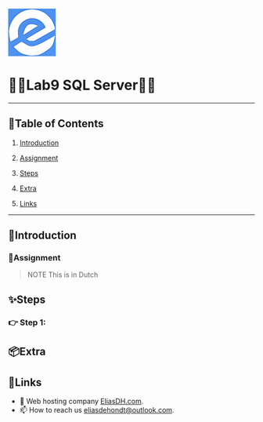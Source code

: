![logo](/Images/logo.png)
# 💙🤍Lab9 SQL Server🤍💙



---

## 📘Table of Contents

1. [Introduction](#introduction)
2. [Assignment](#assignment)
3. [Steps](#steps)

4. [Extra](#extra)
5. [Links](#links)

---

## 🖖Introduction



### 📝Assignment 
> NOTE This is in Dutch


## ✨Steps

### 👉 Step 1: 

## 📦Extra


## 🔗Links
- 👯 Web hosting company [EliasDH.com](https://eliasdh.com).
- 📫 How to reach us eliasdehondt@outlook.com.